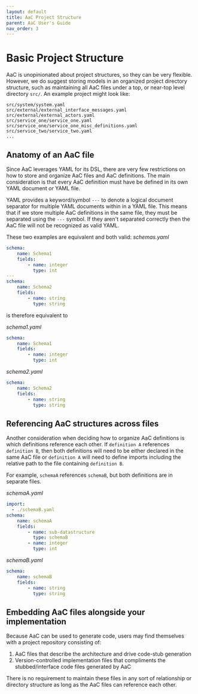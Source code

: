```yaml
---
layout: default
title: AaC Project Structure
parent: AaC User's Guide
nav_order: 3
---
```

# Basic Project Structure
AaC is unopinionated about project structures, so they can be very flexible. However, we do suggest storing models in an organized project directory structure, such as maintaining all AaC files under a top, or near-top level directory `src/`. An example project might look like:
```
src/system/system.yaml
src/external/external_interface_messages.yaml
src/external/external_actors.yaml
src/service_one/service_one.yaml
src/service_one/service_one_misc_definitions.yaml
src/service_two/service_two.yaml
...
```

## Anatomy of an AaC file
Since AaC leverages YAML for its DSL, there are very few restrictions on how to store and organize AaC files and AaC definitions. The main consideration is that every AaC definition must have be defined in its own YAML document _or_ YAML file.

YAML provides a keyword/symbol `---` to denote a logical document separator for multiple YAML documents within in a YAML file. This means that if we store multiple AaC definitions in the same file, they must be separated using the `---` symbol. If they aren't separated correctly then the AaC file will not be recognized as valid YAML.

These two examples are equivalent and both valid:
_schemas.yaml_
```yaml
schema:
    name: Schema1
    fields:
        - name: integer
          type: int
---
schema:
    name: Schema2
    fields:
        - name: string
          type: string
```

is therefore equivalent to

_schema1.yaml_
```yaml
schema:
    name: Schema1
    fields:
        - name: integer
          type: int
```
_schema2.yaml_
```yaml
schema:
    name: Schema2
    fields:
        - name: string
          type: string
```

## Referencing AaC structures across files
Another consideration when deciding how to organize AaC definitions is which definitions reference each other. If `definition A` references `definition B`, then both definitions will need to be either declared in the same AaC file or `definition A` will need to define imports including the relative path to the file containing `definition B`.

For example, `schemaA` references `schemaB`, but both definitions are in separate files.

_schemaA.yaml_
```yaml
import:
  - ./schemaB.yaml
schema:
    name: schemaA
    fields:
        - name: sub-datastructure
          type: schemaB
        - name: integer
          type: int
```
_schemaB.yaml_
```yaml
schema:
    name: schemaB
    fields:
        - name: string
          type: string
```

## Embedding AaC files alongside your implementation
Because AaC can be used to generate code, users may find themselves with a project repository consisting of:
1. AaC files that describe the architecture and drive code-stub generation
2. Version-controlled implementation files that compliments the stubbed/interface code files generated by AaC

There is no requirement to maintain these files in any sort of relationship or directory structure as long as the AaC files can reference each other.